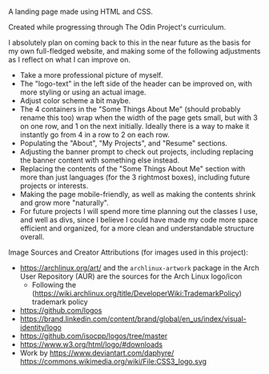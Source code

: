 A landing page made using HTML and CSS.

Created while progressing through The Odin Project's curriculum.

I absolutely plan on coming back to this in the near future as the basis for my own full-fledged website, and making some of the following adjustments as I reflect on what I can improve on.

- Take a more professional picture of myself.
- The "logo-text" in the left side of the header can be improved on, with more styling or using an actual image.
- Adjust color scheme a bit maybe.
- The 4 containers in the "Some Things About Me" (should probably rename this too) wrap when the width of the page gets small, but with 3 on one row, and 1 on the next initially. Ideally there is a way to make it instantly go from 4 in a row to 2 on each row.
- Populating the "About", "My Projects", and "Resume" sections.
- Adjusting the banner prompt to check out projects, including replacing the banner content with something else instead.
- Replacing the contents of the "Some Things About Me" section with more than just languages (for the 3 rightmost boxes), including future projects or interests.
- Making the page mobile-friendly, as well as making the contents shrink and grow more "naturally".
- For future projects I will spend more time planning out the classes I use, and well as divs, since I believe I could have made my code more space efficient and organized, for a more clean and understandable structure overall.

Image Sources and Creator Attributions (for images used in this project):

- https://archlinux.org/art/ and the `archlinux-artwork` package in the Arch User Repository (AUR) are the sources for the Arch Linux logo/icon
  - Following the (https://wiki.archlinux.org/title/DeveloperWiki:TrademarkPolicy) trademark policy
- https://github.com/logos
- https://brand.linkedin.com/content/brand/global/en_us/index/visual-identity/logo
- https://github.com/isocpp/logos/tree/master
- https://www.w3.org/html/logo/#downloads
- Work by https://www.deviantart.com/daphyre/ https://commons.wikimedia.org/wiki/File:CSS3_logo.svg
